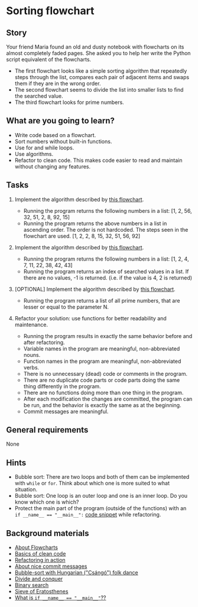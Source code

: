 # Sorting flowchart

## Story

Your friend Maria found an old and dusty notebook with flowcharts on its almost completely faded pages.
She asked you to help her write the Python script equivalent of the flowcharts.
- The first flowchart looks like a simple sorting algorithm that repeatedly steps through the list,
compares each pair of adjacent items and swaps them if they are in the wrong order.
- The second flowchart seems to divide the list into smaller lists to find the searched value.
- The third flowchart looks for prime numbers.


## What are you going to learn?

- Write code based on a flowchart.
- Sort numbers without built-in functions.
- Use for and while loops.
- Use algorithms.
- Refactor to clean code. This makes code easier to read and maintain
  without changing any features.

## Tasks

1. Implement the algorithm described by [this flowchart](media/progbasics/bubble-sort-flowchart.png).
    - Running the program returns the following numbers in a list: [1, 2, 56, 32, 51, 2, 8, 92, 15]
    - Running the program returns the above numbers in a list in ascending order. The order is not hardcoded. The steps seen in the flowchart are used. [1, 2, 2, 8, 15, 32, 51, 56, 92]

2. Implement the algorithm described by [this flowchart](media/progbasics/binary-search-flowchart.png).
    - Running the program returns the following numbers in a list: [1, 2, 4, 7, 11, 22, 38, 42, 43]
    - Running the program returns an index of searched values in a list. If there are no values, -1 is returned. (i.e. if the value is 4, 2 is returned)

3. [OPTIONAL] Implement the algorithm described by [this flowchart](media/progbasics/sieve-of-eratosthenes-flowchart.png).
    - Running the program returns a list of all prime numbers, that are lesser or equal to the parameter N.

4. Refactor your solution: use functions for better readability and maintenance.
    - Running the program results in exactly the same behavior before and after refactoring.
    - Variable names in the program are meaningful, non-abbreviated nouns.
    - Function names in the program are meaningful, non-abbreviated verbs.
    - There is no unnecessary (dead) code or comments in the program.
    - There are no duplicate code parts or code parts doing the same thing differently in the program.
    - There are no functions doing more than one thing in the program.
    - After each modification the changes are committed, the program can be run, and the behavior is exactly the same as at the beginning.
    - Commit messages are meaningful.

## General requirements

None

## Hints

- Bubble sort: There are two loops and both of them can be implemented with `while` or `for`.
  Think about which one is more suited to what situation.
- Bubble sort: One loop is an outer loop and one is an inner loop. Do you know which one is which?
- Protect the main part of the program (outside of the functions) with
an `if __name__ == "__main__":` [code snippet](https://docs.python.org/3/library/__main__.html) while refactoring.


## Background materials

- <i class="far fa-exclamation"></i> [About Flowcharts](project/curriculum/materials/pages/general/flowcharts.md)
- <i class="far fa-exclamation"></i> [Basics of clean code](project/curriculum/materials/competencies/clean-code.md.html)
- <i class="far fa-exclamation"></i> [Refactoring in action](project/curriculum/materials/competencies/clean-code/refactoring.md.html)
- <i class="far fa-exclamation"></i> [About nice commit messages](https://chris.beams.io/posts/git-commit/)
- <i class="far fa-video"></i> [Bubble-sort with Hungarian ("Csángó") folk dance](https://www.youtube.com/watch?v=lyZQPjUT5B4)
- <i class="far fa-exclamation"></i> [Divide and conquer](https://en.wikipedia.org/wiki/Divide-and-conquer_algorithm)
- <i class="far fa-exclamation"></i> [Binary search](https://www.khanacademy.org/computing/computer-science/algorithms/binary-search/a/binary-search)
- <i class="far fa-exclamation"></i> [Sieve of Eratosthenes](https://en.wikipedia.org/wiki/Sieve_of_Eratosthenes#/media/File:Sieve_of_Eratosthenes_animation.gif)
- <i class="far fa-exclamation"></i> [What is `if __name__ == "__main__"`??](https://thepythonguru.com/what-is-if-__name__-__main__/)

